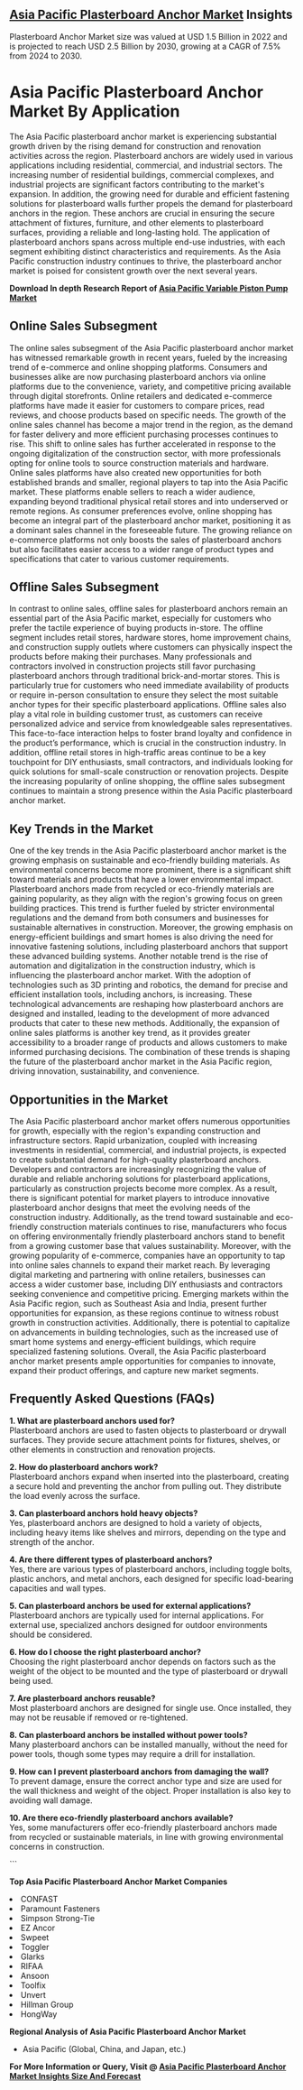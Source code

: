 <h2><a href="https://www.verifiedmarketreports.com/download-sample/?rid=361786&amp;utm_source=Github-Feb&amp;utm_medium=225" target="_blank">Asia Pacific Plasterboard Anchor Market</a> Insights</h2><p>Plasterboard Anchor Market size was valued at USD 1.5 Billion in 2022 and is projected to reach USD 2.5 Billion by 2030, growing at a CAGR of 7.5% from 2024 to 2030.</p><p><h1>Asia Pacific Plasterboard Anchor Market By Application</h1> <p>The Asia Pacific plasterboard anchor market is experiencing substantial growth driven by the rising demand for construction and renovation activities across the region. Plasterboard anchors are widely used in various applications including residential, commercial, and industrial sectors. The increasing number of residential buildings, commercial complexes, and industrial projects are significant factors contributing to the market's expansion. In addition, the growing need for durable and efficient fastening solutions for plasterboard walls further propels the demand for plasterboard anchors in the region. These anchors are crucial in ensuring the secure attachment of fixtures, furniture, and other elements to plasterboard surfaces, providing a reliable and long-lasting hold. The application of plasterboard anchors spans across multiple end-use industries, with each segment exhibiting distinct characteristics and requirements. As the Asia Pacific construction industry continues to thrive, the plasterboard anchor market is poised for consistent growth over the next several years. <p><strong>Download In depth Research Report of <a href="https://www.verifiedmarketreports.com/download-sample/?rid=236118&amp;utm_source=Pulse-Dec&amp;utm_medium=225" target="_blank">Asia Pacific Variable Piston Pump Market</a></strong></p></p> <h2>Online Sales Subsegment</h2> <p>The online sales subsegment of the Asia Pacific plasterboard anchor market has witnessed remarkable growth in recent years, fueled by the increasing trend of e-commerce and online shopping platforms. Consumers and businesses alike are now purchasing plasterboard anchors via online platforms due to the convenience, variety, and competitive pricing available through digital storefronts. Online retailers and dedicated e-commerce platforms have made it easier for customers to compare prices, read reviews, and choose products based on specific needs. The growth of the online sales channel has become a major trend in the region, as the demand for faster delivery and more efficient purchasing processes continues to rise. This shift to online sales has further accelerated in response to the ongoing digitalization of the construction sector, with more professionals opting for online tools to source construction materials and hardware. Online sales platforms have also created new opportunities for both established brands and smaller, regional players to tap into the Asia Pacific market. These platforms enable sellers to reach a wider audience, expanding beyond traditional physical retail stores and into underserved or remote regions. As consumer preferences evolve, online shopping has become an integral part of the plasterboard anchor market, positioning it as a dominant sales channel in the foreseeable future. The growing reliance on e-commerce platforms not only boosts the sales of plasterboard anchors but also facilitates easier access to a wider range of product types and specifications that cater to various customer requirements. <h2>Offline Sales Subsegment</h2> <p>In contrast to online sales, offline sales for plasterboard anchors remain an essential part of the Asia Pacific market, especially for customers who prefer the tactile experience of buying products in-store. The offline segment includes retail stores, hardware stores, home improvement chains, and construction supply outlets where customers can physically inspect the products before making their purchases. Many professionals and contractors involved in construction projects still favor purchasing plasterboard anchors through traditional brick-and-mortar stores. This is particularly true for customers who need immediate availability of products or require in-person consultation to ensure they select the most suitable anchor types for their specific plasterboard applications. Offline sales also play a vital role in building customer trust, as customers can receive personalized advice and service from knowledgeable sales representatives. This face-to-face interaction helps to foster brand loyalty and confidence in the product’s performance, which is crucial in the construction industry. In addition, offline retail stores in high-traffic areas continue to be a key touchpoint for DIY enthusiasts, small contractors, and individuals looking for quick solutions for small-scale construction or renovation projects. Despite the increasing popularity of online shopping, the offline sales subsegment continues to maintain a strong presence within the Asia Pacific plasterboard anchor market. <h2>Key Trends in the Market</h2> <p>One of the key trends in the Asia Pacific plasterboard anchor market is the growing emphasis on sustainable and eco-friendly building materials. As environmental concerns become more prominent, there is a significant shift toward materials and products that have a lower environmental impact. Plasterboard anchors made from recycled or eco-friendly materials are gaining popularity, as they align with the region's growing focus on green building practices. This trend is further fueled by stricter environmental regulations and the demand from both consumers and businesses for sustainable alternatives in construction. Moreover, the growing emphasis on energy-efficient buildings and smart homes is also driving the need for innovative fastening solutions, including plasterboard anchors that support these advanced building systems. Another notable trend is the rise of automation and digitalization in the construction industry, which is influencing the plasterboard anchor market. With the adoption of technologies such as 3D printing and robotics, the demand for precise and efficient installation tools, including anchors, is increasing. These technological advancements are reshaping how plasterboard anchors are designed and installed, leading to the development of more advanced products that cater to these new methods. Additionally, the expansion of online sales platforms is another key trend, as it provides greater accessibility to a broader range of products and allows customers to make informed purchasing decisions. The combination of these trends is shaping the future of the plasterboard anchor market in the Asia Pacific region, driving innovation, sustainability, and convenience. <h2>Opportunities in the Market</h2> <p>The Asia Pacific plasterboard anchor market offers numerous opportunities for growth, especially with the region's expanding construction and infrastructure sectors. Rapid urbanization, coupled with increasing investments in residential, commercial, and industrial projects, is expected to create substantial demand for high-quality plasterboard anchors. Developers and contractors are increasingly recognizing the value of durable and reliable anchoring solutions for plasterboard applications, particularly as construction projects become more complex. As a result, there is significant potential for market players to introduce innovative plasterboard anchor designs that meet the evolving needs of the construction industry. Additionally, as the trend toward sustainable and eco-friendly construction materials continues to rise, manufacturers who focus on offering environmentally friendly plasterboard anchors stand to benefit from a growing customer base that values sustainability. Moreover, with the growing popularity of e-commerce, companies have an opportunity to tap into online sales channels to expand their market reach. By leveraging digital marketing and partnering with online retailers, businesses can access a wider customer base, including DIY enthusiasts and contractors seeking convenience and competitive pricing. Emerging markets within the Asia Pacific region, such as Southeast Asia and India, present further opportunities for expansion, as these regions continue to witness robust growth in construction activities. Additionally, there is potential to capitalize on advancements in building technologies, such as the increased use of smart home systems and energy-efficient buildings, which require specialized fastening solutions. Overall, the Asia Pacific plasterboard anchor market presents ample opportunities for companies to innovate, expand their product offerings, and capture new market segments. <h2>Frequently Asked Questions (FAQs)</h2> <p><strong>1. What are plasterboard anchors used for?</strong><br>Plasterboard anchors are used to fasten objects to plasterboard or drywall surfaces. They provide secure attachment points for fixtures, shelves, or other elements in construction and renovation projects.</p> <p><strong>2. How do plasterboard anchors work?</strong><br>Plasterboard anchors expand when inserted into the plasterboard, creating a secure hold and preventing the anchor from pulling out. They distribute the load evenly across the surface.</p> <p><strong>3. Can plasterboard anchors hold heavy objects?</strong><br>Yes, plasterboard anchors are designed to hold a variety of objects, including heavy items like shelves and mirrors, depending on the type and strength of the anchor.</p> <p><strong>4. Are there different types of plasterboard anchors?</strong><br>Yes, there are various types of plasterboard anchors, including toggle bolts, plastic anchors, and metal anchors, each designed for specific load-bearing capacities and wall types.</p> <p><strong>5. Can plasterboard anchors be used for external applications?</strong><br>Plasterboard anchors are typically used for internal applications. For external use, specialized anchors designed for outdoor environments should be considered.</p> <p><strong>6. How do I choose the right plasterboard anchor?</strong><br>Choosing the right plasterboard anchor depends on factors such as the weight of the object to be mounted and the type of plasterboard or drywall being used.</p> <p><strong>7. Are plasterboard anchors reusable?</strong><br>Most plasterboard anchors are designed for single use. Once installed, they may not be reusable if removed or re-tightened.</p> <p><strong>8. Can plasterboard anchors be installed without power tools?</strong><br>Many plasterboard anchors can be installed manually, without the need for power tools, though some types may require a drill for installation.</p> <p><strong>9. How can I prevent plasterboard anchors from damaging the wall?</strong><br>To prevent damage, ensure the correct anchor type and size are used for the wall thickness and weight of the object. Proper installation is also key to avoiding wall damage.</p> <p><strong>10. Are there eco-friendly plasterboard anchors available?</strong><br>Yes, some manufacturers offer eco-friendly plasterboard anchors made from recycled or sustainable materials, in line with growing environmental concerns in construction.</p> ```</p><p><strong>Top Asia Pacific Plasterboard Anchor Market Companies</strong></p><div data-test-id=""><p><li>CONFAST</li><li> Paramount Fasteners</li><li> Simpson Strong-Tie</li><li> EZ Ancor</li><li> Swpeet</li><li> Toggler</li><li> Glarks</li><li> RIFAA</li><li> Ansoon</li><li> Toolfix</li><li> Unvert</li><li> Hillman Group</li><li> HongWay</li></p><div><strong>Regional Analysis of&nbsp;Asia Pacific Plasterboard Anchor Market</strong></div><ul><li dir="ltr"><p dir="ltr">Asia Pacific (Global, China, and Japan, etc.)</p></li></ul><p><strong>For More Information or Query, Visit @&nbsp;</strong><strong><a href="https://www.verifiedmarketreports.com/product/plasterboard-anchor-market/?utm_source=Github-Feb&amp;utm_medium=225" target="_blank">Asia Pacific Plasterboard Anchor Market Insights Size And Forecast</a></strong></p></div><h2>&nbsp;</h2><div data-test-id="">&nbsp;</div>
